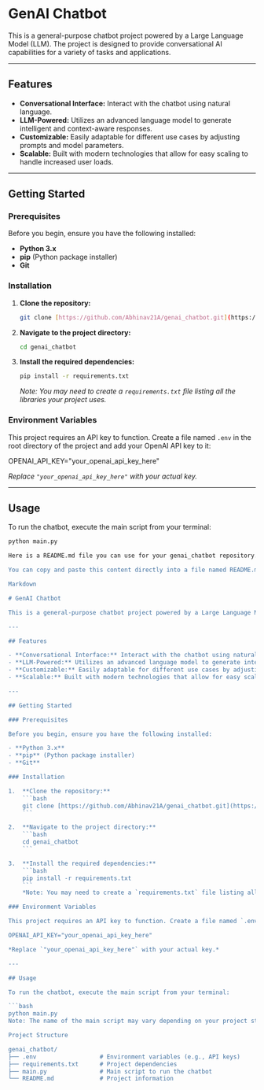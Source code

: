 # GenAI Chatbot

This is a general-purpose chatbot project powered by a Large Language Model (LLM). The project is designed to provide conversational AI capabilities for a variety of tasks and applications.

---

## Features

- **Conversational Interface:** Interact with the chatbot using natural language.
- **LLM-Powered:** Utilizes an advanced language model to generate intelligent and context-aware responses.
- **Customizable:** Easily adaptable for different use cases by adjusting prompts and model parameters.
- **Scalable:** Built with modern technologies that allow for easy scaling to handle increased user loads.

---

## Getting Started

### Prerequisites

Before you begin, ensure you have the following installed:

- **Python 3.x**
- **pip** (Python package installer)
- **Git**

### Installation

1.  **Clone the repository:**
    ```bash
    git clone [https://github.com/Abhinav21A/genai_chatbot.git](https://github.com/Abhinav21A/genai_chatbot.git)
    ```

2.  **Navigate to the project directory:**
    ```bash
    cd genai_chatbot
    ```

3.  **Install the required dependencies:**
    ```bash
    pip install -r requirements.txt
    ```
    *Note: You may need to create a `requirements.txt` file listing all the libraries your project uses.*

### Environment Variables

This project requires an API key to function. Create a file named `.env` in the root directory of the project and add your OpenAI API key to it:



OPENAI_API_KEY="your_openai_api_key_here"

*Replace `"your_openai_api_key_here"` with your actual key.*

---

## Usage

To run the chatbot, execute the main script from your terminal:

```bash
python main.py

Here is a README.md file you can use for your genai_chatbot repository. It's written in Markdown and includes standard sections to help users and developers understand what your project is about and how to use it.

You can copy and paste this content directly into a file named README.md in the root of your project directory.

Markdown

# GenAI Chatbot

This is a general-purpose chatbot project powered by a Large Language Model (LLM). The project is designed to provide conversational AI capabilities for a variety of tasks and applications.

---

## Features

- **Conversational Interface:** Interact with the chatbot using natural language.
- **LLM-Powered:** Utilizes an advanced language model to generate intelligent and context-aware responses.
- **Customizable:** Easily adaptable for different use cases by adjusting prompts and model parameters.
- **Scalable:** Built with modern technologies that allow for easy scaling to handle increased user loads.

---

## Getting Started

### Prerequisites

Before you begin, ensure you have the following installed:

- **Python 3.x**
- **pip** (Python package installer)
- **Git**

### Installation

1.  **Clone the repository:**
    ```bash
    git clone [https://github.com/Abhinav21A/genai_chatbot.git](https://github.com/Abhinav21A/genai_chatbot.git)
    ```

2.  **Navigate to the project directory:**
    ```bash
    cd genai_chatbot
    ```

3.  **Install the required dependencies:**
    ```bash
    pip install -r requirements.txt
    ```
    *Note: You may need to create a `requirements.txt` file listing all the libraries your project uses.*

### Environment Variables

This project requires an API key to function. Create a file named `.env` in the root directory of the project and add your OpenAI API key to it:

OPENAI_API_KEY="your_openai_api_key_here"

*Replace `"your_openai_api_key_here"` with your actual key.*

---

## Usage

To run the chatbot, execute the main script from your terminal:

```bash
python main.py
Note: The name of the main script may vary depending on your project structure.

Project Structure

genai_chatbot/
├── .env                  # Environment variables (e.g., API keys)
├── requirements.txt      # Project dependencies
├── main.py               # Main script to run the chatbot
└── README.md             # Project information
